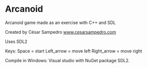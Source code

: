 # Arcanoid
Arcanoid game made as an exercise with C++ and SDL

Created by César Sampedro
www.cesarsampedro.com

Uses SDL2

Keys:
   Space           = start
   Left_arrow	   = move left
   Right_arrow	   = move right
   
   
Compile in Windows:
  Visual studio with NuGet package SDL2.
